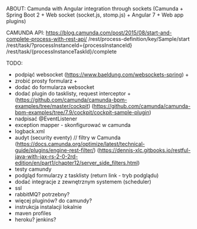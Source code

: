 
ABOUT:
Camunda with Angular integration through sockets
(Camunda + Spring Boot 2 + Web socket (socket.js, stomp.js) + Angular 7 + Web app plugins)

CAMUNDA API:
https://blog.camunda.com/post/2015/08/start-and-complete-process-with-rest-api/
/rest/process-definition/key/Sample/start
/rest/task/?processInstanceId={processInstanceId}
/rest/task/{processInstanceTaskId}/complete

TODO:
* podpiąć websocket (https://www.baeldung.com/websockets-spring) +
* zrobić prosty formularz                                        +
* dodać do formularza websocket
* dodać plugin do tasklisty, request interceptor                 +
 (https://github.com/camunda/camunda-bpm-examples/tree/master/cockpit)
 (https://github.com/camunda/camunda-bpm-examples/tree/7.9/cockpit/cockpit-sample-plugin)
* nadpisać @EventListener
* exception mapper - skonfigurować w camunda
* logback.xml
* audyt (security eventy) // filtry w Camunda (https://docs.camunda.org/optimize/latest/technical-guide/plugins/engine-rest-filter/)
(https://dennis-xlc.gitbooks.io/restful-java-with-jax-rs-2-0-2rd-edition/en/part1/chapter12/server_side_filters.html)
* testy camundy
* podgląd formularzy z tasklisty (return link - tryb podglądu)
* dodać integracje z zewnętrznym systemem (scheduler)
* ssl
* rabbitMQ? potrzebny?
* więcej pluginów? do camundy?
* instrukcja instalacji lokalnie
* maven profiles
* heroku? jenkins?